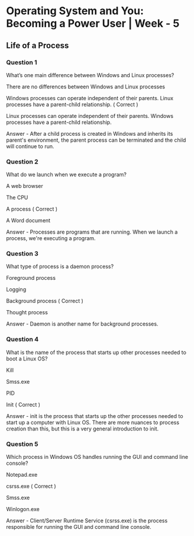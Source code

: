 # Operating System and You: Becoming a Power User | Week - 5

## Life of a Process

### Question 1

What’s one main difference between Windows and Linux processes?

There are no differences between Windows and Linux processes

Windows processes can operate independent of their parents. Linux processes have a parent-child relationship.  ( Correct )

Linux processes can operate independent of their parents. Windows processes have a parent-child relationship.

Answer - After a child process is created in Windows and inherits its parent's environment, the parent process can be terminated and the child will continue to run.


### Question 2

What do we launch when we execute a program?

A web browser

The CPU

A process ( Correct )

A Word document

Answer - Processes are programs that are running. When we launch a process, we're executing a program.


### Question 3

What type of process is a daemon process?

Foreground process

Logging

Background process ( Correct )

Thought process

Answer - Daemon is another name for background processes.


### Question 4

What is the name of the process that starts up other processes needed to boot a Linux OS?

Kill

Smss.exe

PID

Init ( Correct )

Answer - init is the process that starts up the other processes needed to start up a computer with Linux OS. There are more nuances to process creation than this, but this is a very general introduction to init.


### Question 5

Which process in Windows OS handles running the GUI and command line console?

Notepad.exe

csrss.exe ( Correct )

Smss.exe

Winlogon.exe

Answer - Client/Server Runtime Service (csrss.exe) is the process responsible for running the GUI and command line console.